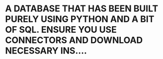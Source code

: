 # A DATABASE THAT HAS BEEN BUILT PURELY USING PYTHON AND A BIT OF SQL. ENSURE YOU USE CONNECTORS AND DOWNLOAD NECESSARY INS....
